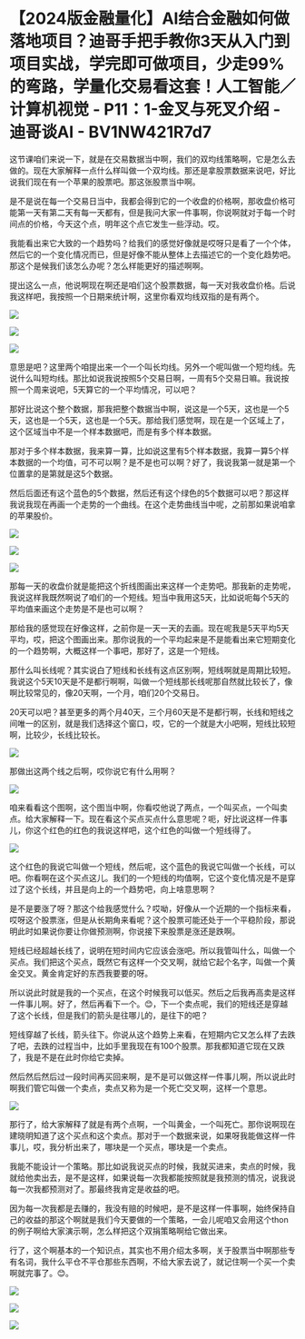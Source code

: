 # 【2024版金融量化】AI结合金融如何做落地项目？迪哥手把手教你3天从入门到项目实战，学完即可做项目，少走99%的弯路，学量化交易看这套！人工智能／计算机视觉 - P11：1-金叉与死叉介绍 - 迪哥谈AI - BV1NW421R7d7

这节课咱们来说一下，就是在交易数据当中啊，我们的双均线策略啊，它是怎么去做的。现在大家解释一点什么样叫做一个双均线。那还是拿股票数据来说吧，好比说我们现在有一个苹果的股票吧。那这张股票当中啊。

是不是说在每一个交易日当中，我都会得到它的一个收盘的价格啊，那收盘价格可能第一天有第二天有每一天都有，但是我问大家一件事啊，你说啊就对于每一个时间点的价格，今天这个点，明年这个点它发生一些浮动。哎。

我能看出来它大致的一个趋势吗？给我们的感觉好像就是哎呀只是看了一个个体，然后它的一个变化情况而已，但是好像不能从整体上去描述它的一个变化趋势吧。那这个是候我们该怎么办呢？怎么样能更好的描述啊啊。

提出这么一点，他说啊现在啊还是咱们这个股票数据，每一天对我收盘价格。后说我这样吧，我按照一个日期来统计啊，这里你看双均线双指的是有两个。



![](img/0e83ccf4f3c6258d9a3f3537d3cbc5aa_1.png)

![](img/0e83ccf4f3c6258d9a3f3537d3cbc5aa_2.png)

![](img/0e83ccf4f3c6258d9a3f3537d3cbc5aa_3.png)

意思是吧？这里两个咱提出来一个一个叫长均线。另外一个呢叫做一个短均线。先说什么叫短均线。那比如说我说按照5个交易日啊，一周有5个交易日嘛。我说按照一个周来说吧，5天算它的一个平均情况，可以吧？

那好比说这个整个数据，那我把整个数据当中啊，说这是一个5天，这也是一个5天，这也是一个5天，这也是一个5天。那给我们感觉啊，现在是一个区域上了，这个区域当中不是一个样本数据吧，而是有多个样本数据。

那对于多个样本数据，我来算一算，比如说这里有5个样本数据，我算一算5个样本数据的一个均值，可不可以啊？是不是也可以啊？好了，我说我第一就是第一个位置拿的是第就是这5个数据。

然后后面还有这个蓝色的5个数据，然后还有这个绿色的5个数据可以吧？那这样我说我现在再画一个走势的一个曲线。在这个走势曲线当中呢，之前那如果说咱拿的苹果股价。



![](img/0e83ccf4f3c6258d9a3f3537d3cbc5aa_5.png)

![](img/0e83ccf4f3c6258d9a3f3537d3cbc5aa_6.png)

![](img/0e83ccf4f3c6258d9a3f3537d3cbc5aa_7.png)

那每一天的收盘价就是能把这个折线图画出来这样一个走势吧。那我新的走势呢，我说这样我既然啊说了咱们的一个短线。短当中我用这5天，比如说呃每个5天的平均值来画这个走势是不是也可以啊？

那给我的感觉现在好像这样，之前你是一天一天的去画。现在呢我是5天平均5天平均，哎，把这个图画出来。那你说我的一个平均起来是不是能看出来它短期变化的一个趋势啊，大概这样一个事吧，那好了，这是一个短线。

那什么叫长线呢？其实说白了短线和长线有这点区别啊，短线啊就是周期比较短。我说这个5天10天是不是都行啊啊，叫做一个短线那长线呢那自然就比较长了，像啊比较常见的，像20天啊，一个月，咱们20个交易日。

20天可以吧？甚至更多的两个月40天，三个月60天是不是都行啊，长线和短线之间唯一的区别，就是我们选择这个窗口，哎，它的一个就是大小吧啊，短线比较短啊，比较少，长线比较长。



![](img/0e83ccf4f3c6258d9a3f3537d3cbc5aa_9.png)

那做出这两个线之后啊，哎你说它有什么用啊？

![](img/0e83ccf4f3c6258d9a3f3537d3cbc5aa_11.png)

咱来看看这个图啊，这个图当中啊，你看哎他说了两点，一个叫买点，一个叫卖点。给大家解释一下。现在看这个买点买点什么意思呢？呃，好比说这样一件事儿，你这个红色的红色的我说这样吧，这个红色的叫做一个短线得了。



![](img/0e83ccf4f3c6258d9a3f3537d3cbc5aa_13.png)

这个红色的我说它叫做一个短线，然后呢，这个蓝色的我说它叫做一个长线，可以吧。你看啊在这个买点这儿。我们的一个短线的均值啊，它这个变化情况是不是穿过了这个长线，并且是向上的一个趋势吧，向上啥意思啊？

是不是要涨了呀？那这个给我感觉什么？哎呦，好像从一个近期的一个指标来看，哎呀这个股票涨，但是从长期角来看呢？这个股票可能还处于一个平稳阶段，那说明此时如果说你要让你做预测啊，你说接下来股票是涨还是跌啊。

短线已经超越长线了，说明在短时间内它应该会涨吧。所以我管叫什么，叫做一个买点。我们把这个买点，既然它有这样一个交叉啊，就给它起个名字，叫做一个黄金交叉。黄金肯定好的东西我要要的呀。

所以说此时就是我的一个买点，在这个时候我可以低买。然后之后我再高卖是这样一件事儿啊。好了，然后再看下一个。😊，下一个卖点呢，我们的短线还是穿越了这个长线，但是我们的箭头是往哪儿的，是往下的吧？

短线穿越了长线，箭头往下。你说从这个趋势上来看，在短期内它又怎么样了去跌了吧，去跌的过程当中，比如手里我现在有100个股票。那我都知道它现在又跌了，我是不是在此时你给它卖掉。

然后然后然后过一段时间再买回来啊，是不是可以做这样一件事儿啊，所以说此时啊我们管它叫做一个卖点，卖点又称为是一个死亡交叉啊，这样一个意思。



![](img/0e83ccf4f3c6258d9a3f3537d3cbc5aa_15.png)

那行了，给大家解释了就是有两个点啊，一个叫黄金，一个叫死亡。那你说啊现在建晓明知道了这个买点和这个卖点。那对于一个数据来说，如果呀我能做这样一件事儿，哎，我分析出来了，哪块是一个买点，哪块是一个卖点。

我能不能设计一个策略。那比如说我说买点的时候，我就买进来，卖点的时候，我就给他卖出去，是不是这样，如果说每一次我都能按照就是我预测的情况，说我说每一次我都预测对了。那最终我肯定是收益的吧。

因为每一次我都是去赚的，我没有赔的时候吧，是不是这样一件事啊，始终保持自己的收益的那这个啊就是我们今天要做的一个策略，一会儿呢咱又会用这个thon的例子啊给大家演示啊，怎么样把这个双捐策略啊给它做出来。

行了，这个啊基本的一个知识点，其实也不用介绍太多啊，关于股票当中啊那些专有名词，我什么平仓不平仓那些东西啊，不给大家去说了，就记住啊一个买一个卖啊就完事了。😊。



![](img/0e83ccf4f3c6258d9a3f3537d3cbc5aa_17.png)

![](img/0e83ccf4f3c6258d9a3f3537d3cbc5aa_18.png)

![](img/0e83ccf4f3c6258d9a3f3537d3cbc5aa_19.png)